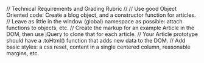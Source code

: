 // Technical Requirements and Grading Rubric
//
// Use good Object Oriented code: Create a blog object, and a constructor function for articles.
// Leave as little in the window (global) namespace as possible: attach functions to objects, etc.
// Create the markup for an example Article in the DOM, then use jQuery to clone that for each article.
// Your Article prototype should have a .toHtml() function that adds new data to the DOM.
// Add basic styles: a css reset, content in a single centered column, reasonable margins, etc.
